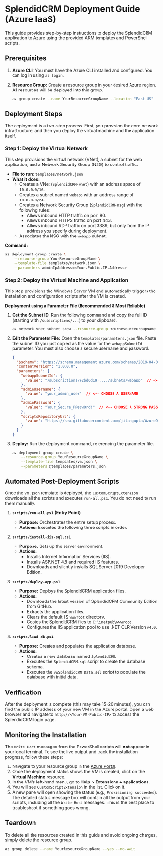# SplendidCRM Deployment Guide (Azure IaaS)

This guide provides step-by-step instructions to deploy the SplendidCRM application to Azure using the provided ARM templates and PowerShell scripts.

##  Prerequisites

1.  **Azure CLI:** You must have the Azure CLI installed and configured. You can log in using `az login`.
2.  **Resource Group:** Create a resource group in your desired Azure region. All resources will be deployed into this group.

    ```bash
    az group create --name YourResourceGroupName --location "East US"
    ```

## Deployment Steps

The deployment is a two-step process. First, you provision the core network infrastructure, and then you deploy the virtual machine and the application itself.

### Step 1: Deploy the Virtual Network

This step provisions the virtual network (VNet), a subnet for the web application, and a Network Security Group (NSG) to control traffic.

-   **File to run:** `templates/network.json`
-   **What it does:**
    -   Creates a VNet (`SplendidCRM-vnet`) with an address space of `10.0.0.0/16`.
    -   Creates a subnet named `webapp` with an address range of `10.0.0.0/24`.
    -   Creates a Network Security Group (`SplendidCRM-nsg`) with the following rules:
        -   Allows inbound HTTP traffic on port 80.
        -   Allows inbound HTTPS traffic on port 443.
        -   Allows inbound RDP traffic on port 3389, but only from the IP address you specify during deployment.
    -   Associates the NSG with the `webapp` subnet.

**Command:**

```bash
az deployment group create \
    --resource-group YourResourceGroupName \
    --template-file templates/network.json \
    --parameters adminIpAddress=<Your.Public.IP.Address>
```

### Step 2: Deploy the Virtual Machine and Application

This step provisions the Windows Server VM and automatically triggers the installation and configuration scripts after the VM is created.

**Deployment using a Parameter File (Recommended & Most Reliable)**

1.  **Get the Subnet ID:** Run the following command and copy the full ID (starting with `/subscriptions/...`) to your clipboard.

    ```bash
    az network vnet subnet show --resource-group YourResourceGroupName --vnet-name SplendidCRM-vnet --name webapp --query id -o tsv
    ```

2.  **Edit the Parameter File:** Open the `templates/parameters.json` file. Paste the subnet ID you just copied as the value for the `webappSubnetId` parameter. You must also choose a secure username and password.

    ```json
    {
      "$schema": "https://schema.management.azure.com/schemas/2019-04-01/deploymentParameters.json#",
      "contentVersion": "1.0.0.0",
      "parameters": {
        "webappSubnetId": {
          "value": "/subscriptions/e2bd6d19-..../subnets/webapp"  // <-- PASTE SUBNET ID HERE
        },
        "adminUsername": {
          "value": "your_admin_user"  // <-- CHOOSE A USERNAME
        },
        "adminPassword": {
          "value": "Your_Secure_P@ssw0rd!"  // <-- CHOOSE A STRONG PASSWORD
        },
        "scriptsRepositoryUrl": {
          "value": "https://raw.githubusercontent.com/jitangupta/AzureDemos/main/SplendidCRM-Community/scripts"
        }
      }
    }
    ```

3.  **Deploy:** Run the deployment command, referencing the parameter file.

    ```bash
    az deployment group create \
        --resource-group YourResourceGroupName \
        --template-file templates/vm.json \
        --parameters @templates/parameters.json
    ```

## Automated Post-Deployment Scripts

Once the `vm.json` template is deployed, the `CustomScriptExtension` downloads all the scripts and executes `run-all.ps1`. You do not need to run them manually.

1.  **`scripts/run-all.ps1` (Entry Point)**
    -   **Purpose:** Orchestrates the entire setup process.
    -   **Actions:** Executes the following three scripts in order.

2.  **`scripts/install-iis-sql.ps1`**
    -   **Purpose:** Sets up the server environment.
    -   **Actions:**
        -   Installs Internet Information Services (IIS).
        -   Installs ASP.NET 4.8 and required IIS features.
        -   Downloads and silently installs SQL Server 2019 Developer Edition.

3.  **`scripts/deploy-app.ps1`**
    -   **Purpose:** Deploys the SplendidCRM application files.
    -   **Actions:**
        -   Downloads the latest version of SplendidCRM Community Edition from GitHub.
        -   Extracts the application files.
        -   Clears the default IIS `wwwroot` directory.
        -   Copies the SplendidCRM files to `C:\inetpub\wwwroot`.
        -   Configures the IIS application pool to use .NET CLR Version `v4.0`.

4.  **`scripts/load-db.ps1`**
    -   **Purpose:** Creates and populates the application database.
    -   **Actions:**
        -   Creates a new database named `SplendidCRM`.
        -   Executes the `SplendidCRM.sql` script to create the database schema.
        -   Executes the `vwSplendidCRM_Data.sql` script to populate the database with initial data.

## Verification

After the deployment is complete (this may take 15-20 minutes), you can find the public IP address of your new VM in the Azure portal. Open a web browser and navigate to `http://<Your-VM-Public-IP>` to access the SplendidCRM login page.

## Monitoring the Installation

The `Write-Host` messages from the PowerShell scripts will **not** appear in your local terminal. To see the live output and track the installation progress, follow these steps:

1.  Navigate to your resource group in the [Azure Portal](https://portal.azure.com).
2.  Once the deployment status shows the VM is created, click on the **Virtual Machine** resource.
3.  In the VM's left-hand menu, go to **Help** > **Extensions + applications**.
4.  You will see `CustomScriptExtension` in the list. Click on it.
5.  A new pane will open showing the status (e.g., `Provisioning succeeded`). The detailed status message box will contain all the output from your scripts, including all the `Write-Host` messages. This is the best place to troubleshoot if something goes wrong.

## Teardown

To delete all the resources created in this guide and avoid ongoing charges, simply delete the resource group.

```bash
az group delete --name YourResourceGroupName --yes --no-wait
```
